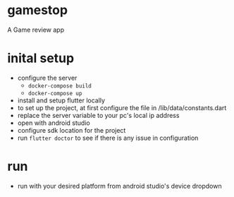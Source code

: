 # gamestop

A Game review app

# inital setup
- configure the server
    - `docker-compose build`
    - `docker-compose up`
- install and setup flutter locally
- to set up the project, at first configure the file in /lib/data/constants.dart
- replace the server variable to your pc's local ip address
- open with android studio
- configure sdk location for the project
- run `flutter doctor` to see if there is any issue in configuration

# run
- run with your desired platform from android studio's device dropdown

